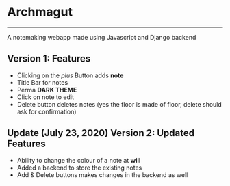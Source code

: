 # Archmagut
---
A notemaking webapp made using Javascript and Django backend 

## Version 1: Features
* Clicking on the *plus* Button adds **note**
* Title Bar for notes
* Perma **DARK THEME**
* Click on note to edit
* Delete button deletes notes (yes the floor is made of floor, delete should ask for confirmation)

## Update (July 23, 2020) Version 2: Updated Features
* Ability to change the colour of a note at **will**
* Added a backend to store the existing notes
* Add & Delete buttons makes changes in the backend as well
